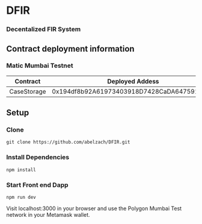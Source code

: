 # DFIR 
### Decentalized FIR System

## Contract deployment information
### Matic Mumbai Testnet

| Contract      | Deployed Addess                             |
| ------------- | -----------------------------------------   |
| CaseStorage   | 0x194df8b92A61973403918D7428CaDA647591CbDa  |


## Setup
### Clone 
```git clone https://github.com/abelzach/DFIR.git```
### Install Dependencies
```npm install```
### Start Front end Dapp
```npm run dev```

Visit localhost:3000 in your browser and use the Polygon Mumbai Test network in your Metamask wallet.
